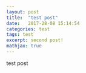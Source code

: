 ```yaml
---
layout: post
title:  "test post"
date:   2017-28-08 15:14:54
categories: test
tags: test
excerpt: second post!
mathjax: true
---
```


test post
